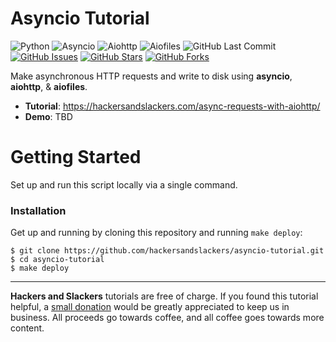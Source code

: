 # Asyncio Tutorial

![Python](https://img.shields.io/badge/Python-v^3.9-blue.svg?logo=python&longCache=true&logoColor=white&colorB=5e81ac&style=flat-square&colorA=4c566a)
![Asyncio](https://img.shields.io/badge/Asyncio-v^3.4.3-blue.svg?longCache=true&logo=python&style=flat-square&logoColor=white&colorB=5e81ac&colorA=4c566a)
![Aiohttp](https://img.shields.io/badge/Aiohttp-v^3.7.4-blue.svg?longCache=true&logo=python&style=flat-square&logoColor=white&colorB=5e81ac&colorA=4c566a)
![Aiofiles](https://img.shields.io/badge/Aiofiles-v0.7.0-blue.svg?longCache=true&logo=python&style=flat-square&logoColor=white&colorB=5e81ac&colorA=4c566a)
![GitHub Last Commit](https://img.shields.io/github/last-commit/google/skia.svg?style=flat-square&colorA=4c566a&colorB=a3be8c&logo=GitHub)
[![GitHub Issues](https://img.shields.io/github/issues/hackersandslackers/asyncio-tutorial.svg?style=flat-square&colorA=4c566a&logo=GitHub&colorB=ebcb8b)](https://github.com/hackersandslackers/flask-blueprint-tutorial/issues)
[![GitHub Stars](https://img.shields.io/github/stars/hackersandslackers/asyncio-tutorial.svg?style=flat-square&colorA=4c566a&logo=GitHub&colorB=ebcb8b)](https://github.com/hackersandslackers/flask-blueprint-tutorial/stargazers)
[![GitHub Forks](https://img.shields.io/github/forks/hackersandslackers/asyncio-tutorial.svg?style=flat-square&colorA=4c566a&logo=GitHub&colorB=ebcb8b)](https://github.com/hackersandslackers/flask-blueprint-tutorial/network)

Make asynchronous HTTP requests and write to disk using **asyncio**, **aiohttp**, & **aiofiles**.

* **Tutorial**: https://hackersandslackers.com/async-requests-with-aiohttp/
* **Demo**: TBD


# Getting Started

Set up and run this script locally via a single command.

### Installation

Get up and running by cloning this repository and running `make deploy`:

```shell
$ git clone https://github.com/hackersandslackers/asyncio-tutorial.git
$ cd asyncio-tutorial
$ make deploy
``` 

-----

**Hackers and Slackers** tutorials are free of charge. If you found this tutorial helpful, a [small donation](https://www.buymeacoffee.com/hackersslackers) would be greatly appreciated to keep us in business. All proceeds go towards coffee, and all coffee goes towards more content.
